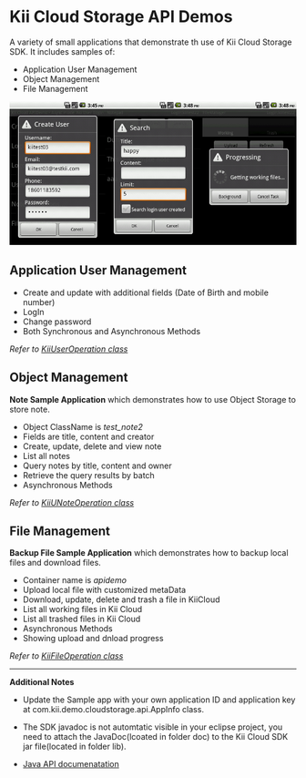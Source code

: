 # Kii Cloud Storage API Demos #



A variety of small applications that demonstrate th use of Kii Cloud Storage SDK. It includes samples of:

- Application User Management
- Object Management
- File Management

![Scrren shots](https://github.com/kii-dev-jenkins/KiiCloudStorageAPIDemo/raw/master/doc/screen_shots.jpg)

## Application User Management ##

- Create and update with additional fields (Date of Birth and mobile number)
- LogIn
- Change password
- Both Synchronous and Asynchronous Methods

*Refer to [KiiUserOperation class](https://github.com/kii-dev-jenkins/KiiCloudStorageAPIDemo/blob/master/src/com/kii/demo/cloudstorage/api/KiiUserOperation.java)*


## Object Management ##

**Note Sample Application** which demonstrates how to use Object Storage to store note.

- Object ClassName is *test_note2*
- Fields are title, content and creator
- Create, update, delete and view note
- List all notes
- Query notes by title, content and owner
- Retrieve the query results by batch
- Asynchronous Methods 

*Refer to [KiiUNoteOperation class](https://github.com/kii-dev-jenkins/KiiCloudStorageAPIDemo/blob/master/src/com/kii/demo/cloudstorage/api/KiiNoteOperation.java)*


## File Management ##

**Backup File Sample Application** which demonstrates how to backup local files and download files.

- Container name is *apidemo*
- Upload local file with customized metaData
- Download, update, delete and trash a file in KiiCloud
- List all working files in Kii Cloud
- List all trashed files in Kii Cloud
- Asynchronous Methods
- Showing upload and dnload progress

*Refer to [KiiFileOperation class](https://github.com/kii-dev-jenkins/KiiCloudStorageAPIDemo/blob/master/src/com/kii/demo/cloudstorage/api/KiiFileOperation.java)*

----------

**Additional Notes**

- Update the Sample app with your own application ID and application key at com.kii.demo.cloudstorage.api.AppInfo class. 

- The SDK javadoc is not automtatic visible in your eclipse project, you need to attach the JavaDoc(lcoated in folder doc) to the Kii Cloud SDK jar file(located in folder lib). 


- [Java API documenatation](http://static.kii.com/devportal/production/docs/storage/)
